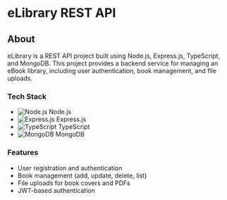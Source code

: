 # eLibrary REST API

## About

eLibrary is a REST API project built using Node.js, Express.js, TypeScript, and MongoDB. This project provides a backend service for managing an eBook library, including user authentication, book management, and file uploads.

### Tech Stack

- ![Node.js](https://img.shields.io/badge/Node.js-339933?style=for-the-badge&logo=nodedotjs&logoColor=white) Node.js
- ![Express.js](https://img.shields.io/badge/Express.js-000000?style=for-the-badge&logo=express&logoColor=white) Express.js
- ![TypeScript](https://img.shields.io/badge/TypeScript-007ACC?style=for-the-badge&logo=typescript&logoColor=white) TypeScript
- ![MongoDB](https://img.shields.io/badge/MongoDB-47A248?style=for-the-badge&logo=mongodb&logoColor=white) MongoDB

### Features

- User registration and authentication
- Book management (add, update, delete, list)
- File uploads for book covers and PDFs
- JWT-based authentication

